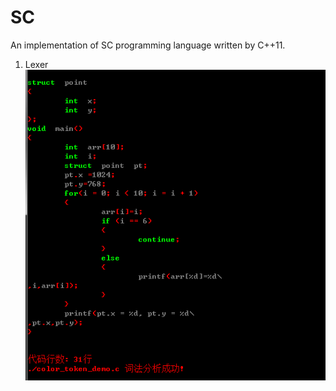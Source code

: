 # SC
An implementation of SC programming language written by C++11.
1. Lexer
![alt text]( https://github.com/KiwiFlow/SC/blob/master/Lexer_result.png "Lexer")
